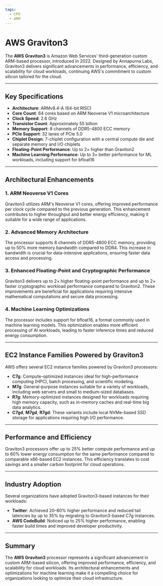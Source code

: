 ```yaml
---
tags:
  - CPU
  - ARM
---
```


# AWS Graviton3

The **AWS Graviton3** is Amazon Web Services' third-generation custom ARM-based processor, introduced in 2022. Designed by Annapurna Labs, Graviton3 delivers significant advancements in performance, efficiency, and scalability for cloud workloads, continuing AWS's commitment to custom silicon tailored for the cloud.

---

## Key Specifications

- **Architecture**: ARMv8.4-A (64-bit RISC)
- **Core Count**: 64 cores based on ARM Neoverse V1 microarchitecture
- **Clock Speed**: 2.6 GHz
- **Transistor Count**: Approximately 55 billion
- **Memory Support**: 8 channels of DDR5-4800 ECC memory
- **PCIe Support**: 32 lanes of PCIe 5.0
- **Chiplet Design**: 7-chiplet configuration with a central compute die and separate memory and I/O chiplets
- **Floating-Point Performance**: Up to 2× higher than Graviton2
- **Machine Learning Performance**: Up to 3× better performance for ML workloads, including support for bfloat16

---

## Architectural Enhancements

### 1. ARM Neoverse V1 Cores

Graviton3 utilizes ARM's Neoverse V1 cores, offering improved performance per clock cycle compared to the previous generation. This enhancement contributes to higher throughput and better energy efficiency, making it suitable for a wide range of applications.

### 2. Advanced Memory Architecture

The processor supports 8 channels of DDR5-4800 ECC memory, providing up to 50% more memory bandwidth compared to DDR4. This increase in bandwidth is crucial for data-intensive applications, ensuring faster data access and processing.

### 3. Enhanced Floating-Point and Cryptographic Performance

Graviton3 delivers up to 2× higher floating-point performance and up to 2× faster cryptographic workload performance compared to Graviton2. These improvements are beneficial for applications requiring intensive mathematical computations and secure data processing.

### 4. Machine Learning Optimizations

The processor includes support for bfloat16, a format commonly used in machine learning models. This optimization enables more efficient processing of AI workloads, leading to faster inference times and reduced energy consumption.

---

## EC2 Instance Families Powered by Graviton3

AWS offers several EC2 instance families powered by Graviton3 processors:

- **C7g**: Compute-optimized instances ideal for high-performance computing (HPC), batch processing, and scientific modeling.
- **M7g**: General-purpose instances suitable for a variety of workloads, including web servers and small to medium-sized databases.
- **R7g**: Memory-optimized instances designed for workloads requiring high memory capacity, such as in-memory caches and real-time big data analytics.
- **C7gd**, **M7gd**, **R7gd**: These variants include local NVMe-based SSD storage for applications requiring high I/O performance.

---

## Performance and Efficiency

Graviton3 processors offer up to 25% better compute performance and up to 60% lower energy consumption for the same performance compared to comparable x86-based EC2 instances. This efficiency translates to cost savings and a smaller carbon footprint for cloud operations.

---

## Industry Adoption

Several organizations have adopted Graviton3-based instances for their workloads:

- **Twitter**: Achieved 20–80% higher performance and reduced tail latencies by up to 35% by migrating to Graviton3-based C7g instances.
- **AWS CodeBuild**: Noticed up to 25% higher performance, enabling faster build times and improved developer productivity.

---

## Summary

The **AWS Graviton3** processor represents a significant advancement in custom ARM-based silicon, offering improved performance, efficiency, and scalability for cloud workloads. Its architectural enhancements and optimizations for machine learning make it a compelling choice for organizations looking to optimize their cloud infrastructure.
